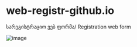 # web-registr-github.io
სარეგისტრაციო ვებ ფორმა/ Registration web form



![image](https://user-images.githubusercontent.com/93291077/218310353-63eac64d-348f-4f92-95c6-e41c26f321bb.png)
